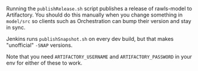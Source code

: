 Running the `publishRelease.sh` script publishes a release of rawls-model to Artifactory. You should do this manually when you change something in `model/src` so clients such as Orchestration can bump their version and stay in sync.

Jenkins runs `publishSnapshot.sh` on every dev build, but that makes "unofficial" `-SNAP` versions.

Note that you need `ARTIFACTORY_USERNAME` and `ARTIFACTORY_PASSWORD` in your env for either of these to work.